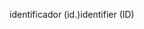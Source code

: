 <span data-ttu-id="3ad1e-101">identificador (id.)</span><span class="sxs-lookup"><span data-stu-id="3ad1e-101">identifier (ID)</span></span>